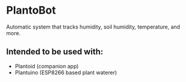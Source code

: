 # **PlantoBot**

Automatic system that tracks humidity, soil humidity, temperature, and more.

## Intended to be used with:

- Plantoid (companion app)
- Plantuino (ESP8266 based plant waterer)



